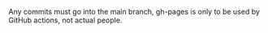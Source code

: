 Any commits must go into the main branch, gh-pages is only to be used by GitHub actions, not actual people.
